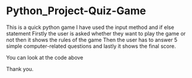 # Python_Project-Quiz-Game

This is a quick python game I have used the input method and if else statement Firstly the user is asked whether they want to play the game or not then it shows the rules of the game Then the user has to answer 5 simple computer-related questions and lastly it shows the final score.

You can look at the code above

Thank you.
